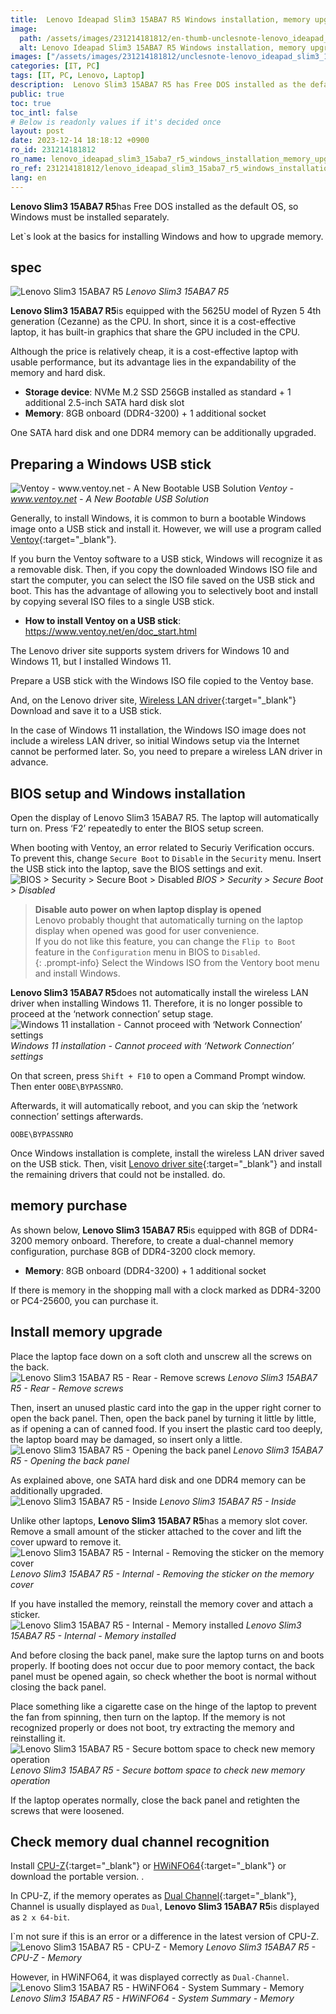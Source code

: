 ```yaml
---
title:  Lenovo Ideapad Slim3 15ABA7 R5 Windows installation, memory upgrade
image:
  path: /assets/images/231214181812/en-thumb-unclesnote-lenovo_ideapad_slim3_15aba7_r5_windows_installation_memory_upgrade.png
  alt: Lenovo Ideapad Slim3 15ABA7 R5 Windows installation, memory upgrade
images: ["/assets/images/231214181812/unclesnote-lenovo_ideapad_slim3_15aba7_r5_windows_installation_memory_upgrade-레노버_slim3_15aba7_r5.png", "/assets/images/231214181812/unclesnote-lenovo_ideapad_slim3_15aba7_r5_windows_installation_memory_upgrade-ventoy-www.ventoy.net-a_new_bootable_usb_solution.png", "/assets/images/231214181812/unclesnote-lenovo_ideapad_slim3_15aba7_r5_windows_installation_memory_upgrade-bios_security_secure_boot_disabled.png", "/assets/images/231214181812/unclesnote-lenovo_ideapad_slim3_15aba7_r5_windows_installation_memory_upgrade-윈도우11_설치-네트워크_연결_설정_진행불가.png", "/assets/images/231214181812/unclesnote-lenovo_ideapad_slim3_15aba7_r5_windows_installation_memory_upgrade-레노버_slim3_15aba7_r5-후면-나사_제거.png", "/assets/images/231214181812/unclesnote-lenovo_ideapad_slim3_15aba7_r5_windows_installation_memory_upgrade-레노버_slim3_15aba7_r5-후면판_열기.png", "/assets/images/231214181812/unclesnote-lenovo_ideapad_slim3_15aba7_r5_windows_installation_memory_upgrade-레노버_slim3_15aba7_r5-내부.png", "/assets/images/231214181812/unclesnote-lenovo_ideapad_slim3_15aba7_r5_windows_installation_memory_upgrade-레노버_slim3_15aba7_r5-내부-메모리_커버의_스티커_분리.png", "/assets/images/231214181812/unclesnote-lenovo_ideapad_slim3_15aba7_r5_windows_installation_memory_upgrade-레노버_slim3_15aba7_r5-내부-메모리_장착.png", "/assets/images/231214181812/unclesnote-lenovo_ideapad_slim3_15aba7_r5_windows_installation_memory_upgrade-레노버_slim3_15aba7_r5-신규_메모리_동작_확인을_위해_하단_공간_확보.png", "/assets/images/231214181812/unclesnote-lenovo_ideapad_slim3_15aba7_r5_windows_installation_memory_upgrade-레노버_slim3_15aba7_r5-cpu-z-메모리.png", "/assets/images/231214181812/unclesnote-lenovo_ideapad_slim3_15aba7_r5_windows_installation_memory_upgrade-레노버_slim3_15aba7_r5-hwinfo64-시스템_요약-메모리.png"]
categories: [IT, PC]
tags: [IT, PC, Lenovo, Laptop]
description:  Lenovo Slim3 15ABA7 R5 has Free DOS installed as the default OS, so Windows must be installed separately. Let`s look at the basics for installing Windows and
public: true
toc: true
toc_intl: false
# Below is readonly values if it's decided once
layout: post
date: 2023-12-14 18:18:12 +0900
ro_id: 231214181812
ro_name: lenovo_ideapad_slim3_15aba7_r5_windows_installation_memory_upgrade
ro_ref: 231214181812/lenovo_ideapad_slim3_15aba7_r5_windows_installation_memory_upgrade
lang: en
---
```

**Lenovo Slim3 15ABA7 R5**has Free DOS installed as the default OS, so Windows must be installed separately.  

Let`s look at the basics for installing Windows and how to upgrade memory.  
## spec
![Lenovo Slim3 15ABA7 R5](/assets/images/231214181812/unclesnote-lenovo_ideapad_slim3_15aba7_r5_windows_installation_memory_upgrade-레노버_slim3_15aba7_r5.png)
_Lenovo Slim3 15ABA7 R5_

**Lenovo Slim3 15ABA7 R5**is equipped with the 5625U model of Ryzen 5 4th generation (Cezanne) as the CPU. In short, since it is a cost-effective laptop, it has built-in graphics that share the GPU included in the CPU.  

Although the price is relatively cheap, it is a cost-effective laptop with usable performance, but its advantage lies in the expandability of the memory and hard disk.  
- **Storage device**: NVMe M.2 SSD 256GB installed as standard + 1 additional 2.5-inch SATA hard disk slot
- **Memory**: 8GB onboard (DDR4-3200) + 1 additional socket

One SATA hard disk and one DDR4 memory can be additionally upgraded.  
## Preparing a Windows USB stick
![Ventoy - www.ventoy.net - A New Bootable USB Solution](/assets/images/231214181812/unclesnote-lenovo_ideapad_slim3_15aba7_r5_windows_installation_memory_upgrade-ventoy-www.ventoy.net-a_new_bootable_usb_solution.png)
_Ventoy - www.ventoy.net - A New Bootable USB Solution_

Generally, to install Windows, it is common to burn a bootable Windows image onto a USB stick and install it. However, we will use a program called [Ventoy](https://www.ventoy.net/en/download.html){:target="_blank"}.  

If you burn the Ventoy software to a USB stick, Windows will recognize it as a removable disk. Then, if you copy the downloaded Windows ISO file and start the computer, you can select the ISO file saved on the USB stick and boot. This has the advantage of allowing you to selectively boot and install by copying several ISO files to a single USB stick.  
- **How ​​to install Ventoy on a USB stick**: https://www.ventoy.net/en/doc_start.html

The Lenovo driver site supports system drivers for Windows 10 and Windows 11, but I installed Windows 11.  

Prepare a USB stick with the Windows ISO file copied to the Ventoy base.  

And, on the Lenovo driver site, [Wireless LAN driver](https://pcsupport.lenovo.com/kr/en/products/laptops-and-netbooks/3-series/ideapad-3-15aba7/downloads/driver-list){:target="_blank"} Download and save it to a USB stick.  

In the case of Windows 11 installation, the Windows ISO image does not include a wireless LAN driver, so initial Windows setup via the Internet cannot be performed later. So, you need to prepare a wireless LAN driver in advance.  
## BIOS setup and Windows installation
Open the display of Lenovo Slim3 15ABA7 R5. The laptop will automatically turn on. Press ‘F2’ repeatedly to enter the BIOS setup screen.  

When booting with Ventoy, an error related to Securiy Verification occurs. To prevent this, change `Secure Boot` to `Disable` in the `Security` menu. Insert the USB stick into the laptop, save the BIOS settings and exit.  
![BIOS > Security > Secure Boot > Disabled](/assets/images/231214181812/unclesnote-lenovo_ideapad_slim3_15aba7_r5_windows_installation_memory_upgrade-bios_security_secure_boot_disabled.png)
_BIOS > Security > Secure Boot > Disabled_

> **Disable auto power on when laptop display is opened**  
> Lenovo probably thought that automatically turning on the laptop display when opened was good for user convenience.  
> If you do not like this feature, you can change the `Flip to Boot` feature in the `Configuration` menu in BIOS to `Disabled`.  
{: .prompt-info}
Select the Windows ISO from the Ventory boot menu and install Windows.  

**Lenovo Slim3 15ABA7 R5**does not automatically install the wireless LAN driver when installing Windows 11. Therefore, it is no longer possible to proceed at the ‘network connection’ setup stage.  
![Windows 11 installation - Cannot proceed with ‘Network Connection’ settings](/assets/images/231214181812/unclesnote-lenovo_ideapad_slim3_15aba7_r5_windows_installation_memory_upgrade-윈도우11_설치-네트워크_연결_설정_진행불가.png)
_Windows 11 installation - Cannot proceed with ‘Network Connection’ settings_

On that screen, press `Shift + F10` to open a Command Prompt window. Then enter `OOBE\BYPASSNRO`.  

Afterwards, it will automatically reboot, and you can skip the ‘network connection’ settings afterwards.  

```
OOBE\BYPASSNRO
```
Once Windows installation is complete, install the wireless LAN driver saved on the USB stick. Then, visit [Lenovo driver site](https://pcsupport.lenovo.com/kr/ko/products/laptops-and-netbooks/3-series/ideapad-3-15aba7/downloads){:target="_blank"} and install the remaining drivers that could not be installed. do.  
## memory purchase
As shown below, **Lenovo Slim3 15ABA7 R5**is equipped with 8GB of DDR4-3200 memory onboard. Therefore, to create a dual-channel memory configuration, purchase 8GB of DDR4-3200 clock memory.  
- **Memory**: 8GB onboard (DDR4-3200) + 1 additional socket

If there is memory in the shopping mall with a clock marked as DDR4-3200 or PC4-25600, you can purchase it.  
## Install memory upgrade
Place the laptop face down on a soft cloth and unscrew all the screws on the back.  
![Lenovo Slim3 15ABA7 R5 - Rear - Remove screws](/assets/images/231214181812/unclesnote-lenovo_ideapad_slim3_15aba7_r5_windows_installation_memory_upgrade-레노버_slim3_15aba7_r5-후면-나사_제거.png)
_Lenovo Slim3 15ABA7 R5 - Rear - Remove screws_

Then, insert an unused plastic card into the gap in the upper right corner to open the back panel. Then, open the back panel by turning it little by little, as if opening a can of canned food. If you insert the plastic card too deeply, the laptop board may be damaged, so insert only a little.  
![Lenovo Slim3 15ABA7 R5 - Opening the back panel](/assets/images/231214181812/unclesnote-lenovo_ideapad_slim3_15aba7_r5_windows_installation_memory_upgrade-레노버_slim3_15aba7_r5-후면판_열기.png)
_Lenovo Slim3 15ABA7 R5 - Opening the back panel_

As explained above, one SATA hard disk and one DDR4 memory can be additionally upgraded.  
![Lenovo Slim3 15ABA7 R5 - Inside](/assets/images/231214181812/unclesnote-lenovo_ideapad_slim3_15aba7_r5_windows_installation_memory_upgrade-레노버_slim3_15aba7_r5-내부.png)
_Lenovo Slim3 15ABA7 R5 - Inside_

Unlike other laptops, **Lenovo Slim3 15ABA7 R5**has a memory slot cover. Remove a small amount of the sticker attached to the cover and lift the cover upward to remove it.  
![Lenovo Slim3 15ABA7 R5 - Internal - Removing the sticker on the memory cover](/assets/images/231214181812/unclesnote-lenovo_ideapad_slim3_15aba7_r5_windows_installation_memory_upgrade-레노버_slim3_15aba7_r5-내부-메모리_커버의_스티커_분리.png)
_Lenovo Slim3 15ABA7 R5 - Internal - Removing the sticker on the memory cover_

If you have installed the memory, reinstall the memory cover and attach a sticker.  
![Lenovo Slim3 15ABA7 R5 - Internal - Memory installed](/assets/images/231214181812/unclesnote-lenovo_ideapad_slim3_15aba7_r5_windows_installation_memory_upgrade-레노버_slim3_15aba7_r5-내부-메모리_장착.png)
_Lenovo Slim3 15ABA7 R5 - Internal - Memory installed_

And before closing the back panel, make sure the laptop turns on and boots properly. If booting does not occur due to poor memory contact, the back panel must be opened again, so check whether the boot is normal without closing the back panel.  

Place something like a cigarette case on the hinge of the laptop to prevent the fan from spinning, then turn on the laptop. If the memory is not recognized properly or does not boot, try extracting the memory and reinstalling it.  
![Lenovo Slim3 15ABA7 R5 - Secure bottom space to check new memory operation](/assets/images/231214181812/unclesnote-lenovo_ideapad_slim3_15aba7_r5_windows_installation_memory_upgrade-레노버_slim3_15aba7_r5-신규_메모리_동작_확인을_위해_하단_공간_확보.png)
_Lenovo Slim3 15ABA7 R5 - Secure bottom space to check new memory operation_

If the laptop operates normally, close the back panel and retighten the screws that were loosened.  
## Check memory dual channel recognition
Install [CPU-Z](https://www.cpuid.com/softwares/cpu-z.html){:target="_blank"} or [HWiNFO64](https://www.hwinfo.com/download/){:target="_blank"} or download the portable version. .  

In CPU-Z, if the memory operates as [Dual Channel](https://en.wikipedia.org/wiki/Multi-channel_memory_architecture){:target="_blank"}, Channel is usually displayed as `Dual`, **Lenovo Slim3 15ABA7 R5**is displayed as `2 x 64-bit`.  

I`m not sure if this is an error or a difference in the latest version of CPU-Z.  
![Lenovo Slim3 15ABA7 R5 - CPU-Z - Memory](/assets/images/231214181812/unclesnote-lenovo_ideapad_slim3_15aba7_r5_windows_installation_memory_upgrade-레노버_slim3_15aba7_r5-cpu-z-메모리.png)
_Lenovo Slim3 15ABA7 R5 - CPU-Z - Memory_

However, in HWiNFO64, it was displayed correctly as `Dual-Channel`.  
![Lenovo Slim3 15ABA7 R5 - HWiNFO64 - System Summary - Memory](/assets/images/231214181812/unclesnote-lenovo_ideapad_slim3_15aba7_r5_windows_installation_memory_upgrade-레노버_slim3_15aba7_r5-hwinfo64-시스템_요약-메모리.png)
_Lenovo Slim3 15ABA7 R5 - HWiNFO64 - System Summary - Memory_

